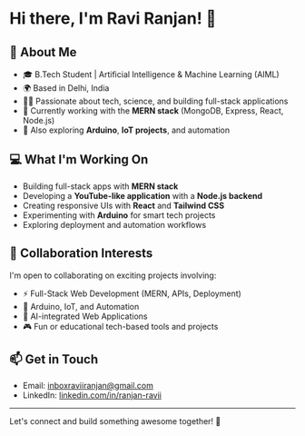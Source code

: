 # Hi there, I'm Ravi Ranjan! 👋

## 🚀 About Me
- 🎓 B.Tech Student | Artificial Intelligence & Machine Learning (AIML)  
- 🌍 Based in Delhi, India  
- 👨‍💻 Passionate about tech, science, and building full-stack applications  
- 🌱 Currently working with the **MERN stack** (MongoDB, Express, React, Node.js)  
- 🤖 Also exploring **Arduino**, **IoT projects**, and automation

## 💻 What I'm Working On
- Building full-stack apps with **MERN stack**  
- Developing a **YouTube-like application** with a **Node.js backend**  
- Creating responsive UIs with **React** and **Tailwind CSS**  
- Experimenting with **Arduino** for smart tech projects  
- Exploring deployment and automation workflows

## 🤝 Collaboration Interests
I'm open to collaborating on exciting projects involving:
- ⚡ Full-Stack Web Development (MERN, APIs, Deployment)  
- 🔌 Arduino, IoT, and Automation  
- 🧠 AI-integrated Web Applications  
- 🎮 Fun or educational tech-based tools and projects

## 📫 Get in Touch
- Email: [inboxraviiranjan@gmail.com](mailto:inboxraviiranjan@gmail.com)  
- LinkedIn: [linkedin.com/in/ranjan-ravii](https://www.linkedin.com/in/ranjan-ravii)

---

Let's connect and build something awesome together! 🚀

